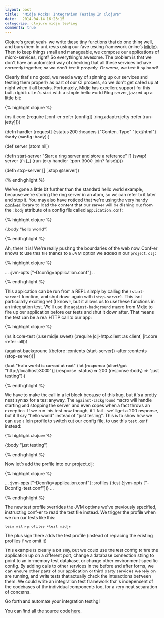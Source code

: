 ```yaml
---
layout: post
title:  "Midje Rocks! Integration Testing In Clojure"
date:   2014-04-14 16:23:15
categories: clojure midje testing
comments: true
---
```

Clojure's great yeah- we write these tiny functions that do one thing well, and bury them in unit tests using our fave testing framework (mine's [Midje](https://github.com/marick/Midje)).  Then to keep things small and manageable, we compose our applications of micro-services, right?  So everything's awesome.  The problem is that we don't have an automated way of checking that all these services behave correctly together, so we don't test it properly.  Or worse, we test it by hand!

Clearly that's no good, we need a way of spinning up our services and testing them properly as part of our CI process, so we don't get called up at night when it all breaks.  Fortunately, Midje has excellent support for this built right in.  Let's start with a simple hello world Ring server, jazzed up a little bit:

{% highlight clojure %}

(ns it.core
  (:require [conf-er :refer [config]]
            [ring.adapter.jetty :refer [run-jetty]]))

(defn handler [request]
  {:status  200
   :headers {"Content-Type" "text/html"}
   :body    (config :body)})

(def server (atom nil))

(defn start-server
  "Start a ring server and store a reference"
  []
  (swap! server
         (fn [_] (run-jetty handler {:port 3000 :join? false}))))

(defn stop-server
  []
  (.stop @server))

{% endhighlight %}


We've gone a little bit further than the standard hello world example, because we're storing the ring server in an atom, so we can refer to it later and stop it.  You may also have noticed that we're using the very handy [conf-er](https://github.com/TouchType/conf-er) library to load the content that our server will be dishing out from the `:body` attribute of a config file called `application.conf`:


{% highlight clojure %}

{:body "hello world"}

{% endhighlight %}


Ah, there it is!  We're really pushing the boundaries of the web now.  Conf-er knows to use this file thanks to a JVM option we added in our `project.clj`:


{% highlight clojure %}

...
:jvm-opts ["-Dconfig=application.conf"]
...

{% endhighlight %}


This application can be run from a REPL simply by calling the `(start-server)` function, and shut down again with `(stop-server)`.  This isn't particularly exciting yet (I know!), but it allows us to use these functions in an integration test.  We'll use the `against-background` macro from Midje to fire up our application before our tests and shut it down after.  That means the test can be a real HTTP call to our app:


{% highlight clojure %}

(ns it.core-test
  (:use midje.sweet)
  (:require [clj-http.client :as client]
            [it.core :refer :all]))

(against-background [(before :contents (start-server))
                     (after :contents (stop-server))]

  (fact "hello world is served at root"
    (let [response (client/get "http://localhost:3000")]
      (response :status) => 200
      (response :body) => "just testing")))

{% endhighlight %}


We have to make the call in a let block because of this bug, but it's a pretty neat syntax for a test anyway.  The `against-background` macro will handle starting and stopping the server, and even copes when a fact throws an exception.  If we run this test now though, it'll fail - we'll get a 200 response, but it'll say "hello world" instead of "just testing". This is to show how we can use a lein profile to switch out our config file, to use this `test.conf` instead:


{% highlight clojure %}

{:body "just testing"}

{% endhighlight %}


Now let's add the profile into our project.clj:


{% highlight clojure %}

...
:jvm-opts ["-Dconfig=application.conf"]
:profiles {:test {:jvm-opts ["-Dconfig=test.conf"]}}
...

{% endhighlight %}


The new test profile overrides the JVM options we've previously specified, instructing conf-er to read the test file instead. We trigger the profile when we run our tests like this:

    lein with-profiles +test midje

The plus sign there adds the test profile (instead of replacing the existing profiles if we omit it).

This example is clearly a bit silly, but we could use the test config to fire the application up on a different port, change a database connection string to point to an in-memory test database, or change other environment-specific config.  By adding calls to other services in the before and after forms, we can ensure other parts of our application or third party services we rely on are running, and write tests that actually check the interactions between them.  We could write an integration test framework that's independent of the codebases of the individual components too, for a very neat separation of concerns.

Go forth and automate your integration testing!

You can find all the source code [here](https://github.com/conan/clojure-integration-testing).

